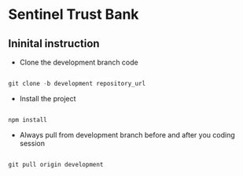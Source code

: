 # Sentinel Trust Bank


## Ininital instruction
- Clone the development branch code

```javaScript

git clone -b development repository_url

```

- Install the project

```javaScript

npm install

```

- Always pull from development branch before and after you coding session

```javaScript

git pull origin development

```

